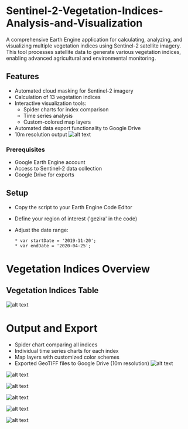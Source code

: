 # Sentinel-2-Vegetation-Indices-Analysis-and-Visualization
A comprehensive Earth Engine application for calculating, analyzing, and visualizing multiple vegetation indices using Sentinel-2 satellite imagery. This tool processes satellite data to generate various vegetation indices, enabling advanced agricultural and environmental monitoring.

## Features
* Automated cloud masking for Sentinel-2 imagery
* Calculation of 13 vegetation indices
* Interactive visualization tools:
   * Spider charts for index comparison
   * Time series analysis
   * Custom-colored map layers
* Automated data export functionality to Google Drive
* 10m resolution output
![alt text](image.png)

### Prerequisites
* Google Earth Engine account
* Access to Sentinel-2 data collection
* Google Drive for exports
## Setup
* Copy the script to your Earth Engine Code Editor
* Define your region of interest ('gezira' in the code)
* Adjust the date range:

      * var startDate = '2019-11-20';
      * var endDate = '2020-04-25';
# Vegetation Indices Overview

## Vegetation Indices Table

![alt text](image-1.png)

# Output and Export

* Spider chart comparing all indices
* Individual time series charts for each index
* Map layers with customized color schemes
* Exported GeoTIFF files to Google Drive (10m resolution)
![alt text](image-2.png)

![alt text](image-3.png)

![alt text](image-4.png)

![alt text](image-5.png)

![alt text](image-6.png)

![alt text](image-7.png)

